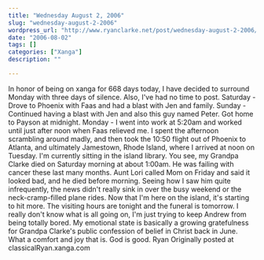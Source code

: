 ```yaml
---
title: "Wednesday August 2, 2006"
slug: "wednesday-august-2-2006"
wordpress_url: "http://www.ryanclarke.net/post/wednesday-august-2-2006/"
date: "2006-08-02"
tags: []
categories: ["Xanga"]
description: ""

---
```


In honor of being on xanga for 668 days today, I have decided to surround Monday with three days of silence. Also, I've had no time to post.
Saturday - Drove to Phoenix with Faas and had a blast with Jen and family.
Sunday - Continued having a blast with Jen and also this guy named Peter. Got home to Payson at midnight.
Monday - I went into work at 5:20am and worked until just after noon when Faas relieved me. I spent the afternoon scrambling around madly, and then took the 10:50 flight out of Phoenix to Atlanta, and ultimately Jamestown, Rhode Island, where I arrived at noon on Tuesday. I'm currently sitting in the island library.
You see, my Grandpa Clarke died on Saturday morning at about 1:00am. He was failing with cancer these last many months. Aunt Lori called Mom on Friday and said it looked bad, and he died before morning.
Seeing how I saw him quite infrequently, the news didn't really sink in over the busy weekend or the neck-cramp-filled plane rides. Now that I'm here on the island, it's starting to hit more. The visiting hours are tonight and the funeral is tomorrow. I really don't know what is all going on, I'm just trying to keep Andrew from being totally bored.
My emotional state is basically a growing gratefulness for Grandpa Clarke's public confession of belief in Christ back in June. What a comfort and joy that is.
God is good.
Ryan
Originally posted at classicalRyan.xanga.com
